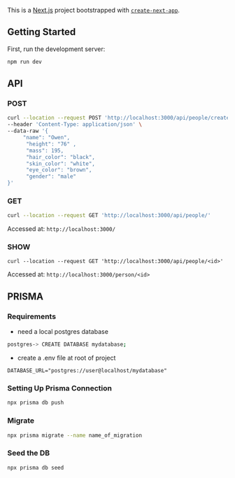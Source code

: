 This is a [Next.js](https://nextjs.org/) project bootstrapped with [`create-next-app`](https://github.com/vercel/next.js/tree/canary/packages/create-next-app).

## Getting Started

First, run the development server:

```bash
npm run dev
```

## API

### POST
```bash
curl --location --request POST 'http://localhost:3000/api/people/create' \
--header 'Content-Type: application/json' \
--data-raw '{
     "name": "Owen",
      "height": "76" ,
      "mass": 195, 
      "hair_color": "black", 
      "skin_color": "white", 
      "eye_color": "brown", 
      "gender": "male"
}'
```

### GET

```bash
curl --location --request GET 'http://localhost:3000/api/people/'
```

Accessed at: `http://localhost:3000/`

### SHOW
```
curl --location --request GET 'http://localhost:3000/api/people/<id>'
```

Accessed at: `http://localhost:3000/person/<id>`

## PRISMA

### Requirements
- need a local postgres database
```bash
postgres-> CREATE DATABASE mydatabase;
```

- create a .env file at root of project
```env
DATABASE_URL="postgres://user@localhost/mydatabase"
```

### Setting Up Prisma Connection

```bash
npx prisma db push
```

### Migrate
```bash
npx prisma migrate --name name_of_migration
```
### Seed the DB
```bash
npx prisma db seed
```
